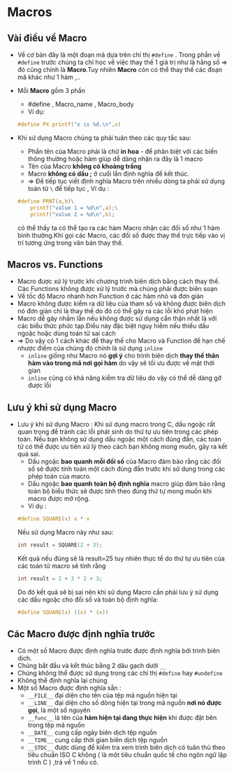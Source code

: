 #  Macros
## Vài điều về Macro
- Về cơ bản đây là một đoạn mã dựa trên chỉ thị `#define` . Trong phần về `#define` trước chúng ta chỉ học về việc thay thế 1 giá trị như là hằng số => đó cũng chính là **Macro**.Tuy nhiên **Macro** còn có thể thay thế các đoạn mã khác như 1 hàm ,..
- Mỗi **Macro** gồm 3 phần 
  - #define , Macro_name , Macro_body
  - Ví dụ: 
  ```C
  #define PX printf("x is %d.\n",x)
  ```

- Khi sử dụng Macro chúng ta phải tuân theo các quy tắc sau:
  - Phần tên của Macro phải là chữ **in hoa** - để phân biệt với các biến thông thường hoặc hàm giúp dễ dàng nhận ra đây là 1 macro
  - Tên của Macro **không có khoảng trắng**
  - Macro **không có dấu ;** ở cuối lần định nghĩa để kết thúc.
  - => Để tiếp tục viết định nghĩa Macro trên nhiều dòng ta phải sử dụng toán tử `\` để tiếp tục , Ví dụ :
  ```C
  #define PRNT(a,b)\
      printf("value 1 = %d\n",a);\
      printf("value 2 = %d\n",b);
   ```
   có thể thấy ta có thể tạo ra các hàm Macro nhận các đối số như 1 hàm bình thường.Khi gọi các Macro, các đối số được thay thế trực tiếp vào vị trí tương ứng trong văn bản thay thế.
##   **Macros** vs. **Functions**
  - Macro được xử lý trước khi chương trình biên dịch bằng cách thay thế. Các Functions không được xử lý trước mà chúng phải được biên soạn 
  - Về tốc độ Macro nhanh hơn Function ở các hàm nhỏ và đơn giản
  - Macro không được kiểm ra dữ liệu của tham số và không được biên dịch nó đơn giản chỉ là thay thế do đó có thể gây ra các lỗi khó phát hiện  
  - Macro dễ gây nhầm lẫn nếu không được sử dụng cẩn thận nhất là với các biểu thức phức tạp.Điều này đặc biệt nguy hiểm nếu thiếu dấu ngoặc hoặc dùng toán tử sai cách
- => Do vậy có 1 cách khác để thay thế cho Macro và Function để hạn chế nhược điểm của chúng đó chính là sử dụng `inline` 
   -  `inline` giống như Macro nó **gợi ý** cho trình biên dịch **thay thế thân hàm vào trong mã nơi gọi hàm** do vậy sẽ tối ưu được về mặt thời gian
   - `inline` cũng có khả năng kiểm tra dữ liệu  do vậy có thể dễ dàng gỡ được lỗi 
## Lưu ý khi sử dụng Macro
- Lưu ý khi sử dụng Macro : Khi sử dụng macro trong C, dấu ngoặc rất quan trọng để tránh các lỗi phát sinh do thứ tự ưu tiên trong các phép toán. Nếu bạn không sử dụng dấu ngoặc một cách đúng đắn, các toán tử có thể được ưu tiên xử lý theo cách bạn không mong muốn, gây ra kết quả sai.
  - Dấu ngoặc **bao quanh mỗi đối số** của Macro đảm bảo rằng các đối số sẽ được tính toán một cách đúng đắn trước khi sử dụng trong các phép toán của macro.
  - Dấu ngoặc **bao quanh toàn bộ định nghĩa** macro giúp đảm bảo rằng toàn bộ biểu thức sẽ được tính theo đúng thứ tự mong muốn khi macro được mở rộng.
  -  Ví dụ :
  ```C
  #define SQUARE(x) x * x
  ```
  Nếu sử dụng Macro này như sau:
  ```C
  int result = SQUARE(2 + 3);
  ```
  Kết quả nếu đúng sẽ là result=25 tuy nhiên thực tế do thứ tự ưu tiên của các toán tử macro sẽ tính rằng
  ```C
  int result = 2 + 3 * 2 + 3;
  ```
  Do đó kết quả sẽ bị sai nên khi sử dụng Macro cần phải lưu ý sử dụng các dấu ngoặc cho đối số và toàn bộ định nghĩa:
  ```C
  #define SQUARE(x) ((x) * (x))
  ```

## Các Macro được định nghĩa trước
- Có một số Macro được định nghĩa trước được định nghĩa bởi trình biên dịch.
- Chúng bắt đầu và kết thúc bằng 2 dâu gạch dưới `__`
- Chúng không thể được sử dụng trong các chỉ thị `#define` hay `#undefine`
- Không thể định nghĩa lại chúng
- Một số Macro được định nghĩa sẵn :
   - `__FILE__` đại diện cho tên của tệp mã nguồn hiện tại
   - `__LINE__` đại diện cho số dòng hiện tại trong mã nguồn **nơi nó được gọi**, là một số nguyên
   - `__func__` là tên của **hàm hiện tại đang thực hiện** khi được đặt bên trong tệp mã nguồn
   - `__DATE__` cung cấp ngày biên dịch tệp nguồn 
   - `__TIME__` cung cấp thời gian biên dịch tệp nguồn
   - `__STDC__` được dùng để kiểm tra xem trình biên dịch có tuân thủ theo tiêu chuẩn ISO C không ( là một tiêu chuẩn quốc tế cho ngôn ngữ lập trình C ) ,trả về 1 nếu có.
